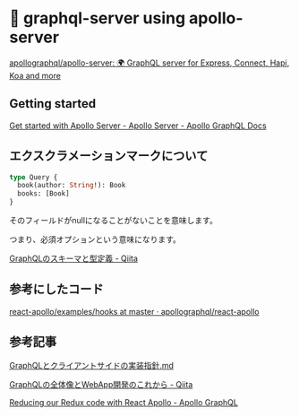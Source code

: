 # 🚀 graphql-server using apollo-server

[apollographql/apollo-server: 🌍 GraphQL server for Express, Connect, Hapi, Koa and more](https://github.com/apollographql/apollo-server)

## Getting started

[Get started with Apollo Server - Apollo Server - Apollo GraphQL Docs](https://www.apollographql.com/docs/apollo-server/getting-started/)

## エクスクラメーションマークについて

```graphql
type Query {
  book(author: String!): Book
  books: [Book]
}
```

そのフィールドがnullになることがないことを意味します。

つまり、必須オプションという意味になります。

[GraphQLのスキーマと型定義 - Qiita](https://qiita.com/NagaokaKenichi/items/d341dc092012e05d6606)

## 参考にしたコード

[react-apollo/examples/hooks at master · apollographql/react-apollo](https://github.com/apollographql/react-apollo/tree/master/examples/hooks)

## 参考記事

[GraphQLとクライアントサイドの実装指針.md](https://gist.github.com/Quramy/566ea87d0121ceb8cd97ad9d14b63fd8)

[GraphQLの全体像とWebApp開発のこれから - Qiita](https://qiita.com/saboyutaka/items/171f7382cdf75b67d076)

[Reducing our Redux code with React Apollo - Apollo GraphQL](https://blog.apollographql.com/reducing-our-redux-code-with-react-apollo-5091b9de9c2a)
